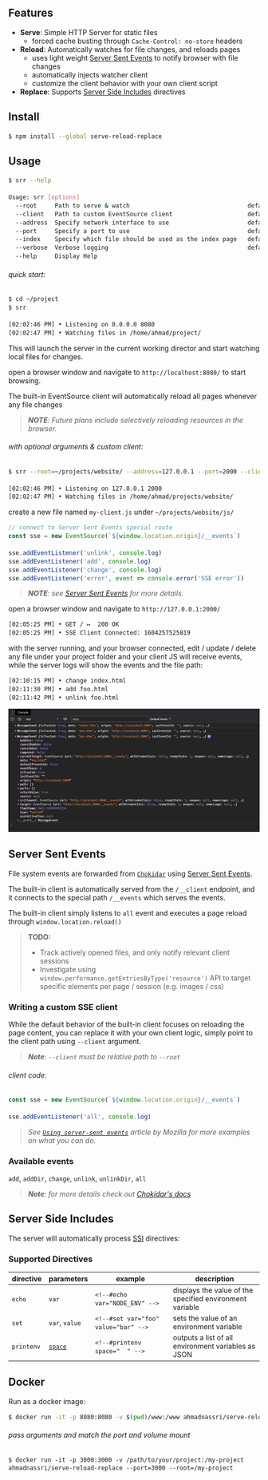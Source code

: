 ## Features

- **Serve**: Simple HTTP Server for static files
  - forced cache busting through `Cache-Control: no-store` headers
- **Reload**: Automatically watches for file changes, and reloads pages
  - uses light weight [Server Sent Events] to notify browser with file changes
  - automatically injects watcher client
  - customize the client behavior with your own client script
- **Replace**: Supports [Server Side Includes] directives

## Install

```bash
$ npm install --global serve-reload-replace
```

## Usage

```bash
$ srr --help

Usage: srr [options]
  --root     Path to serve & watch                                 default: $PWD
  --client   Path to custom EventSource client                     default: built-in
  --address  Specify network interface to use                      default: 0.0.0.0
  --port     Specify a port to use                                 default: 8080
  --index    Specify which file should be used as the index page   default: index.html
  --verbose  Verbose logging                                       default: false
  --help     Display Help
```

###### quick start:

```bash
$ cd ~/project
$ srr

[02:02:46 PM] • Listening on 0.0.0.0 8080
[02:02:47 PM] • Watching files in /home/ahmad/project/
```

This will launch the server in the current working director and start watching local files for changes.

open a browser window and navigate to `http://localhost:8080/` to start browsing.

The built-in EventSource client will automatically reload all pages whenever any file changes

> _**NOTE**: Future plans include selectively reloading resources in the browser._

###### with optional arguments & custom client:

```bash
$ srr --root=~/projects/website/ --address=127.0.0.1 --port=2000 --client=js/my-client.js

[02:02:46 PM] • Listening on 127.0.0.1 2000
[02:02:47 PM] • Watching files in /home/ahmad/projects/website/
```

create a new file named `my-client.js` under `~/projects/website/js/`

```js
// connect to Server Sent Events special route
const sse = new EventSource(`${window.location.origin}/__events`)

sse.addEventListener('unlink', console.log)
sse.addEventListener('add', console.log)
sse.addEventListener('change', console.log)
sse.addEventListener('error', event => console.error('SSE error'))
```

> _**NOTE**: see [Server Sent Events](#server-sent-events) for more details._

open a browser window and navigate to `http://127.0.0.1:2000/`

```bash
[02:05:25 PM] • GET / ↦  200 OK
[02:05:25 PM] • SSE Client Connected: 1604257525819
```

with the server running, and your browser connected, edit / update / delete any file under your project folder and your client JS will receive events, while the server logs will show the events and the file path:

```bash
[02:10:15 PM] • change index.html
[02:11:30 PM] • add foo.html
[02:11:42 PM] • unlink foo.html
```

![](docs/browser-console.png)

## Server Sent Events

File system events are forwarded from [`Chokidar`](https://github.com/paulmillr/chokidar) using [Server Sent Events].

The built-in client is automatically served from the `/__client` endpoint, and it connects to the special path `/__events` which serves the events.

The built-in client simply listens to `all` event and executes a page reload through `window.location.reload()`

> **TODO:**
> - Track actively opened files, and only notify relevant client sessions
> - Investigate using `window.performance.getEntriesByType('resource')` API to target specific elements per page / session (e.g. images / css)

### Writing a custom SSE client

While the default behavior of the built-in client focuses on reloading the page content, you can replace it with your own client logic, simply point to the client path using `--client` argument.

> _**Note**: `--client` must be relative path to `--root`_

###### client code:

```js
const sse = new EventSource(`${window.location.origin}/__events`)

sse.addEventListener('all', console.log)
```

> _See [`Using server-sent events`](https://developer.mozilla.org/en-US/docs/Web/API/Server-sent_events/Using_server-sent_events) article by Mozilla for more examples on what you can do._

### Available events

`add`, `addDir`, `change`, `unlink`, `unlinkDir`, `all`

> _**Note**: for more details check out [Chokidar's docs](https://github.com/paulmillr/chokidar#methods--events)_

## Server Side Includes

The server will automatically process [SSI][Server Side Includes] directives:

### Supported Directives

| directive  | parameters     | example                              | description                                              | 
| ---------- | -------------- | ------------------------------------ | -------------------------------------------------------- |
| `echo`     | `var`          | `<!--#echo var="NODE_ENV" -->`       | displays the value of the specified environment variable |
| `set`      | `var`, `value` | `<!--#set var="foo" value="bar" -->` | sets the value of an environment variable                |
| `printenv` | [`space`]      | `<!--#printenv space="  " -->`       | outputs a list of all environment variables as JSON      |

## Docker

Run as a docker image:

```bash
$ docker run -it -p 8080:8080 -v $(pwd)/www:/www ahmadnassri/serve-reload-replace
```

###### pass arguments and match the port and volume mount

```
$ docker run -it -p 3000:3000 -v /path/to/your/project:/my-project ahmadnassri/serve-reload-replace --port=3000 --root=/my-project
```

[`space`]: https://developer.mozilla.org/en-US/docs/Web/JavaScript/Reference/Global_Objects/JSON/stringify
[Server Sent Events]: https://developer.mozilla.org/en-US/docs/Web/API/Server-sent_events
[Server Side Includes]: https://en.wikipedia.org/wiki/Server_Side_Includes
